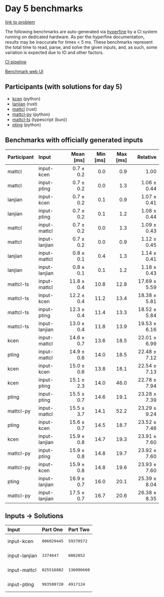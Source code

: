 # Day 5 benchmarks

[link to problem](https://adventofcode.com/2023/day/5)

The following benchmarks are auto-generated via
[hyperfine](https://github.com/sharkdp/hyperfine) by a CI system running on
dedicated hardware. As per the hyperfine documentation, results may be
inaccurate for times < 5 ms. These benchmarks represent the total time to read,
parse, and solve the given inputs, and, as such, some variation is expected due
to IO and other factors.

[CI pipeline](http://ci.papercode.net:8080/teams/main/pipelines/aoc2023)

[Benchmark web UI](https://aoc.ancalagon.black)


## Participants (with solutions for day 5)

- [kcen](https://github.com/kcen/aoc2023) (python)
- [lanjian](https://github.com/lanjian/aoc-2023) (rust)
- [mattcl](https://github.com/mattcl/aoc2023) (rust)
- [mattcl-py](https://github.com/mattcl/aoc2023-py) (python)
- [mattcl-ts](https://github.com/mattcl/aoc2023-js) (typescript (bun))
- [pting](https://github.com/pting/aoc2023) (python)


## Benchmarks with officially generated inputs

| Participant | Input | Mean [ms] | Min [ms] | Max [ms] | Relative |
|:---|:---|---:|---:|---:|---:|
| mattcl | input-kcen | 0.7 ± 0.2 | 0.0 | 0.9 | 1.00 |
| mattcl | input-pting | 0.7 ± 0.2 | 0.0 | 1.3 | 1.06 ± 0.44 |
| lanjian | input-kcen | 0.7 ± 0.2 | 0.1 | 0.9 | 1.07 ± 0.41 |
| lanjian | input-pting | 0.7 ± 0.2 | 0.1 | 1.2 | 1.08 ± 0.44 |
| mattcl | input-mattcl | 0.7 ± 0.2 | 0.0 | 1.3 | 1.09 ± 0.43 |
| mattcl | input-lanjian | 0.7 ± 0.2 | 0.0 | 0.9 | 1.12 ± 0.45 |
| lanjian | input-mattcl | 0.8 ± 0.1 | 0.4 | 1.3 | 1.14 ± 0.41 |
| lanjian | input-lanjian | 0.8 ± 0.1 | 0.1 | 1.2 | 1.18 ± 0.43 |
| mattcl-ts | input-mattcl | 11.8 ± 0.4 | 10.8 | 12.8 | 17.69 ± 5.59 |
| mattcl-ts | input-kcen | 12.2 ± 0.4 | 11.2 | 13.4 | 18.38 ± 5.81 |
| mattcl-ts | input-pting | 12.3 ± 0.4 | 11.4 | 13.3 | 18.52 ± 5.84 |
| mattcl-ts | input-lanjian | 13.0 ± 0.4 | 11.8 | 13.9 | 19.53 ± 6.16 |
| kcen | input-mattcl | 14.6 ± 0.7 | 13.6 | 18.5 | 22.01 ± 6.99 |
| pting | input-mattcl | 14.9 ± 0.6 | 14.0 | 18.5 | 22.48 ± 7.12 |
| kcen | input-kcen | 15.0 ± 0.6 | 13.8 | 18.1 | 22.54 ± 7.13 |
| kcen | input-pting | 15.1 ± 2.3 | 14.0 | 46.0 | 22.78 ± 7.94 |
| pting | input-pting | 15.5 ± 0.7 | 14.6 | 19.1 | 23.28 ± 7.39 |
| mattcl-py | input-mattcl | 15.5 ± 3.7 | 14.1 | 52.2 | 23.29 ± 9.24 |
| pting | input-kcen | 15.6 ± 0.7 | 14.5 | 18.7 | 23.52 ± 7.46 |
| kcen | input-lanjian | 15.9 ± 0.8 | 14.7 | 19.3 | 23.91 ± 7.60 |
| mattcl-py | input-pting | 15.9 ± 0.8 | 14.8 | 19.7 | 23.92 ± 7.60 |
| mattcl-py | input-kcen | 15.9 ± 0.8 | 14.8 | 19.6 | 23.93 ± 7.60 |
| pting | input-lanjian | 16.9 ± 0.7 | 16.0 | 20.1 | 25.39 ± 8.04 |
| mattcl-py | input-lanjian | 17.5 ± 0.7 | 16.7 | 20.6 | 26.38 ± 8.35 |


## Inputs -> Solutions

| Input | Part One | Part Two |
|:---|:---|:---|
|input-kcen|<pre>806029445</pre>|<pre>59370572</pre>|
|input-lanjian|<pre>3374647</pre>|<pre>6082852</pre>|
|input-mattcl|<pre>825516882</pre>|<pre>136096660</pre>|
|input-pting|<pre>993500720</pre>|<pre>4917124</pre>|